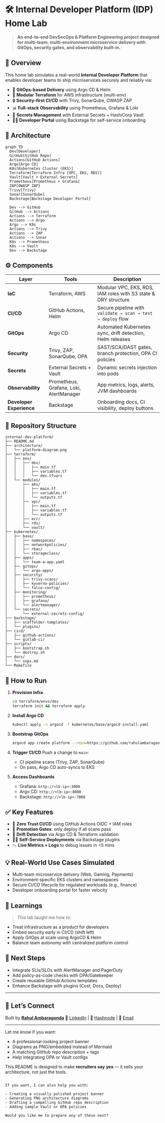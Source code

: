 
# 🛠️ Internal Developer Platform (IDP) Home Lab

> **An end-to-end DevSecOps & Platform Engineering project designed for multi-team, multi-environment microservice delivery with GitOps, security gates, and observability built-in.**

## 📌 Overview

This home lab simulates a real-world **Internal Developer Platform** that enables developer teams to ship microservices securely and reliably via:

* 🔁 **GitOps-based Delivery** using Argo CD & Helm  
* 🧱 **Modular Terraform** for AWS infrastructure (multi-env)  
* 🔒 **Security-first CI/CD** with Trivy, SonarQube, OWASP ZAP  
* 📊 **Full-stack Observability** using Prometheus, Grafana & Loki  
* 🔐 **Secrets Management** with External Secrets + HashiCorp Vault  
* 🧑‍💻 **Developer Portal** using Backstage for self-service onboarding  

## 🧩 Architecture

```mermaid
graph TD
  Dev[Developer]
  GitHub[GitHub Repo]
  Actions[GitHub Actions]
  Argo[Argo CD]
  K8s[Kubernetes Cluster (EKS)]
  Terraform[Terraform Infra (VPC, EKS, RDS)]
  Vault[Vault + External Secrets]
  Prometheus[Prometheus + Grafana]
  ZAP[OWASP ZAP]
  Trivy[Trivy]
  Sonar[SonarQube]
  Backstage[Backstage Developer Portal]

  Dev --> GitHub
  GitHub --> Actions
  Actions --> Terraform
  Actions --> Argo
  Argo --> K8s
  Actions --> Trivy
  Actions --> ZAP
  Actions --> Sonar
  K8s --> Prometheus
  K8s --> Vault
  Dev --> Backstage
````

## ⚙️ Components

| Layer                    | Tools                                   | Description                                                    |
| ------------------------ | --------------------------------------- | -------------------------------------------------------------- |
| **IaC**                  | Terraform, AWS                          | Modular VPC, EKS, RDS, IAM roles with S3 state & DRY structure |
| **CI/CD**                | GitHub Actions, Helm                    | Secure pipeline with `validate → scan → test → deploy` flow    |
| **GitOps**               | Argo CD                                 | Automated Kubernetes sync, drift detection, Helm releases      |
| **Security**             | Trivy, ZAP, SonarQube, OPA              | SAST/SCA/DAST gates, branch protection, OPA CI policies        |
| **Secrets**              | External Secrets + Vault                | Dynamic secrets injection into pods                            |
| **Observability**        | Prometheus, Grafana, Loki, AlertManager | App metrics, logs, alerts, JVM dashboards                      |
| **Developer Experience** | Backstage                               | Onboarding docs, CI visibility, deploy buttons                 |

## 📁 Repository Structure

```
internal-dev-platform/
├── README.md
├── architecture/
│   └── platform-diagram.png
├── terraform/
│   ├── env/
│   │   ├── dev/
│   │   │   ├── main.tf
│   │   │   ├── variables.tf
│   │   │   └── dev.tfvars
│   └── modules/
│       ├── eks/
│       │   ├── main.tf
│       │   ├── variables.tf
│       │   └── outputs.tf
│       ├── vpc/
│       │   ├── main.tf
│       │   ├── variables.tf
│       │   └── outputs.tf
│       ├── ecr/
│       ├── rds/
│       └── vault/
├── kubernetes/
│   ├── base/
│   │   ├── namespaces/
│   │   ├── networkpolicies/
│   │   ├── rbac/
│   │   └── storageclass/
│   ├── apps/
│   │   └── team-a-app.yaml
│   ├── gitops/
│   │   └── argo-apps/
│   ├── security/
│   │   ├── trivy-scans/
│   │   ├── kyverno-policies/
│   │   └── falco-config/
│   ├── monitoring/
│   │   ├── prometheus/
│   │   ├── grafana/
│   │   └── alertmanager/
│   └── secrets/
│       └── external-secrets-config/
├── backstage/
│   ├── scaffolder-templates/
│   └── plugins/
├── cicd/
│   ├── github-actions/
│   └── gitlab-ci/
├── scripts/
│   ├── bootstrap.sh
│   └── destroy.sh
├── docs/
│   └── sops.md
└── Makefile

```

## 🚀 How to Run

1. **Provision Infra**

   ```bash
   cd terraform/envs/dev
   terraform init && terraform apply
   ```

2. **Install Argo CD**

   ```bash
   kubectl apply -n argocd -f kubernetes/base/argocd-install.yaml
   ```

3. **Bootstrap GitOps**

   ```bash
   argocd app create platform --repo=https://github.com/rahulambaragonda/idp-home-lab --path=kubernetes/base --dest-server=https://kubernetes.default.svc --dest-namespace=platform
   ```

4. **Trigger CI/CD**
   Push a change to `main`:

   * CI pipeline scans (Trivy, ZAP, SonarQube)
   * On pass, Argo CD auto-syncs to EKS

5. **Access Dashboards**

   * Grafana: `http://<lb-ip>:3000`
   * Argo CD: `http://<lb-ip>:8080`
   * Backstage: `http://<lb-ip>:7000`

## ✅ Key Features

* 🔐 **Zero Trust CI/CD** using GitHub Actions OIDC + IAM roles
* 🧪 **Promotion Gates**: only deploy if all scans pass
* 🧵 **Drift Detection** via Argo CD & Terraform validation
* 🧑‍🔬 **Self-Service Deployments** via Backstage plugins
* 📉 **Live Metrics + Logs** to debug issues in <5 mins

## 💡 Real-World Use Cases Simulated

* Multi-team microservice delivery (Web, Gaming, Payments)
* Environment-specific EKS clusters and namespaces
* Secure CI/CD lifecycle for regulated workloads (e.g., finance)
* Developer onboarding portal for faster velocity

## 🧠 Learnings

> This lab taught me how to:

* Treat infrastructure as a product for developers
* Embed security early in CI/CD (shift left)
* Apply GitOps at scale using ArgoCD & Helm
* Balance team autonomy with centralized platform control

## 🏁 Next Steps

* Integrate SLIs/SLOs with AlertManager and PagerDuty
* Add policy-as-code checks with OPA/Gatekeeper
* Create reusable GitHub Actions templates
* Enhance Backstage with plugins (Cost, Docs, Deploy)

---

## 📢 Let’s Connect

Built by [**Rahul Ambaragonda**](https://www.azuresimplified.com/)
💬 [LinkedIn](#) | 📝 [Hashnode](https://rahulambaragonda.hashnode.dev) | 📧 [Email](mailto:rahulambaragonda0@gmail.com)

---

Let me know if you want:

* A professional-looking project banner
* Diagrams as PNG/embedded instead of Mermaid
* A matching GitHub repo description + tags
* Help integrating OPA or Vault configs

This README is designed to make **recruiters say yes** — it sells your architecture, not just the tools.

```

If you want, I can also help you with:

- Creating a visually polished project banner  
- Generating PNG architecture diagrams  
- Drafting a compelling GitHub repo description  
- Adding sample Vault or OPA policies  

Would you like me to prepare any of these next?
```

